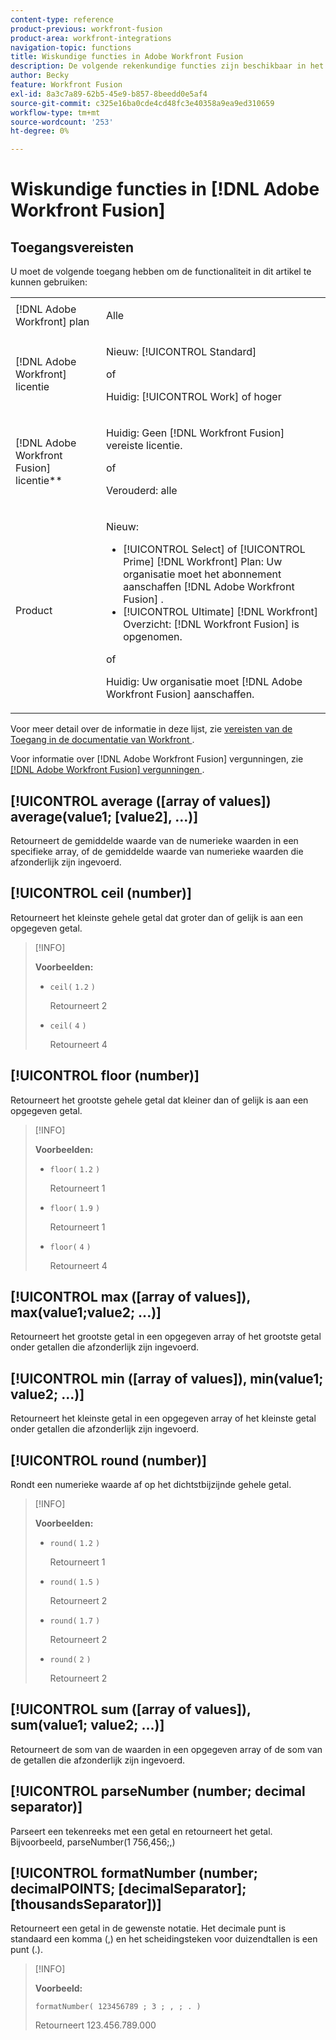 ```yaml
---
content-type: reference
product-previous: workfront-fusion
product-area: workfront-integrations
navigation-topic: functions
title: Wiskundige functies in Adobe Workfront Fusion
description: De volgende rekenkundige functies zijn beschikbaar in het Adobe Workfront Fusion mapping panel.
author: Becky
feature: Workfront Fusion
exl-id: 8a3c7a89-62b5-45e9-b857-8beedd0e5af4
source-git-commit: c325e16ba0cde4cd48fc3e40358a9ea9ed310659
workflow-type: tm+mt
source-wordcount: '253'
ht-degree: 0%

---
```


# Wiskundige functies in [!DNL Adobe Workfront Fusion]

<!--Audited: 4/2024-->

## Toegangsvereisten

U moet de volgende toegang hebben om de functionaliteit in dit artikel te kunnen gebruiken:

<table style="table-layout:auto"> 
 <col>  
 <col>  
 <tbody>  
  <tr>  
   <td role="rowheader">[!DNL Adobe Workfront] plan</td>  
   <td> <p>Alle</p> </td>  
  </tr>  
  <tr data-mc-conditions="">  
   <td role="rowheader">[!DNL Adobe Workfront] licentie</td>  
   <td> <p>Nieuw: [!UICONTROL Standard]</p><p>of</p><p>Huidig: [!UICONTROL Work] of hoger</p> </td>  
  </tr>  
  <tr>  
   <td role="rowheader">[!DNL Adobe Workfront Fusion] licentie**</td>  
   <td> 
   <p>Huidig: Geen [!DNL Workfront Fusion] vereiste licentie.</p> 
   <p>of</p> 
   <p>Verouderd: alle </p> 
   </td>  
  </tr>  
  <tr>  
   <td role="rowheader">Product</td>  
   <td> 
   <p>Nieuw:</p> <ul><li>[!UICONTROL Select] of [!UICONTROL Prime] [!DNL Workfront] Plan: Uw organisatie moet het abonnement aanschaffen [!DNL Adobe Workfront Fusion] .</li><li>[!UICONTROL Ultimate] [!DNL Workfront] Overzicht: [!DNL Workfront Fusion] is opgenomen.</li></ul> 
   <p>of</p> 
   <p>Huidig: Uw organisatie moet [!DNL Adobe Workfront Fusion] aanschaffen.</p> 
   </td>  
  </tr> 
 </tbody>  
</table>

Voor meer detail over de informatie in deze lijst, zie [ vereisten van de Toegang in de documentatie van Workfront ](/help/quicksilver/administration-and-setup/add-users/access-levels-and-object-permissions/access-level-requirements-in-documentation.md).

Voor informatie over [!DNL Adobe Workfront Fusion] vergunningen, zie [[!DNL Adobe Workfront Fusion]  vergunningen ](../../workfront-fusion/get-started/license-automation-vs-integration.md).

## [!UICONTROL average ([array of values]) average(value1; [value2], ...)]

Retourneert de gemiddelde waarde van de numerieke waarden in een specifieke array, of de gemiddelde waarde van numerieke waarden die afzonderlijk zijn ingevoerd.

## [!UICONTROL ceil (number)]

Retourneert het kleinste gehele getal dat groter dan of gelijk is aan een opgegeven getal.

>[!INFO]
>
>**Voorbeelden:**
>
>* `ceil(` `1.2` `)`
>
>   Retourneert 2
>
>* `ceil(` `4` `)`
>
>   Retourneert 4

## [!UICONTROL floor (number)]

Retourneert het grootste gehele getal dat kleiner dan of gelijk is aan een opgegeven getal.

>[!INFO]
>
>**Voorbeelden:**
>
>* `floor(` `1.2` `)`
>
>   Retourneert 1
>
>* `floor(` `1.9` `)`
>
>   Retourneert 1
>
>* `floor(` `4` `)`
>
>   Retourneert 4

## [!UICONTROL max ([array of values]), max(value1;value2; ...)]

Retourneert het grootste getal in een opgegeven array of het grootste getal onder getallen die afzonderlijk zijn ingevoerd.

## [!UICONTROL min ([array of values]), min(value1; value2; ...)]

Retourneert het kleinste getal in een opgegeven array of het kleinste getal onder getallen die afzonderlijk zijn ingevoerd.

## [!UICONTROL round (number)]

Rondt een numerieke waarde af op het dichtstbijzijnde gehele getal.

>[!INFO]
>
>**Voorbeelden:**
>
>* `round(` `1.2` `)`
>
>   Retourneert 1
>
>* `round(` `1.5` `)`
>
>   Retourneert 2
>
>* `round(` `1.7` `)`
>
>   Retourneert 2
> 
>* `round(` `2` `)`
>
>   Retourneert 2

## [!UICONTROL sum ([array of values]), sum(value1; value2; ...)]

Retourneert de som van de waarden in een opgegeven array of de som van de getallen die afzonderlijk zijn ingevoerd.

## [!UICONTROL parseNumber (number; decimal separator)]

Parseert een tekenreeks met een getal en retourneert het getal. Bijvoorbeeld, parseNumber(1 756,456;,)

## [!UICONTROL formatNumber (number; decimalPOINTS; [decimalSeparator]; [thousandsSeparator])]

Retourneert een getal in de gewenste notatie. Het decimale punt is standaard een komma (,) en het scheidingsteken voor duizendtallen is een punt (.).

>[!INFO]
>
>**Voorbeeld:**
>
>`formatNumber( 123456789 ; 3 ; , ; . )`
>
>Retourneert 123.456.789.000
